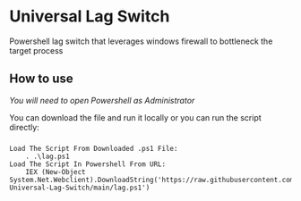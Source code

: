 Universal Lag Switch
========
Powershell lag switch that leverages windows firewall to bottleneck the target process

How to use
------------
_You will need to open Powershell as Administrator_

You can download the file and run it locally or you can run the script directly:
### 
    Load The Script From Downloaded .ps1 File:
        . .\lag.ps1
    Load The Script In Powershell From URL:
        IEX (New-Object System.Net.Webclient).DownloadString('https://raw.githubusercontent.com/roflsandwich/Powershell-Universal-Lag-Switch/main/lag.ps1')
